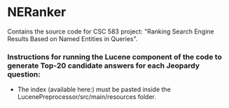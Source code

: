 # NERanker
Contains the source code for CSC 583 project: "Ranking Search Engine Results Based on Named Entities in Queries".

### Instructions for running the Lucene component of the code to generate Top-20 candidate answers for each Jeopardy question:
* The index (available here:) must be pasted inside the LucenePreprocessor/src/main/resources folder.
